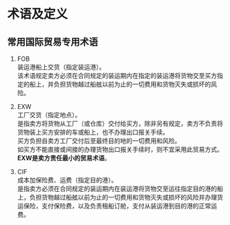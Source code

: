 # 术语及定义

## 常用国际贸易专用术语

1. FOB  
   装运港船上交货（指定装运港）。   
   该术语规定卖方必须在合同规定的装运期内在指定的装运港将货物交至买方指定的船上，并负担货物越过船舷以前为止的一切费用和货物灭失或损坏的风险。 

2. EXW  
   工厂交货（指定地点）。  
   是指卖方将货物从工厂（或仓库）交付给买方，除非另有规定，卖方不负责将货物装上买方安排的车或船上，也不办理出口报关手续。  
   买方负担自卖方工厂交付后至最终目的地的一切费用和风险。  
   如买方不能直接或间接的办理货物出口报关手续时，则不宜采用此贸易方式。  
   **EXW是卖方责任最小的贸易术语**。

3. CIF  
   成本加保险费、运费（指定目的港）。  
   是指卖方必须在合同规定的装运期内在装运港将货物交至运往指定目的港的船上，负担货物越过船舷以前为止的一切费用和货物灭失或损坏的风险并办理货运保险，支付保险费，以及负责租船订舱，支付从装运港到目的港的正常运费。



